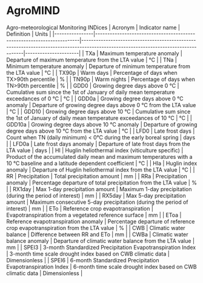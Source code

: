 # AgroMIND
Agro-meteorological Monitoring INDices
|     Acronym    |     Indicator   name                                                  |     Definition                                                                                                                     |     Units            |
|----------------|-----------------------------------------------------------------------|------------------------------------------------------------------------------------------------------------------------------------|----------------------|
|     TXa        |     Maximum temperature anomaly                                       |     Departure of maximum temperature from the LTA value                                                                            |     °C               |
|     TNa        |     Minimum temperature anomaly                                       |     Departure of minimum temperature from the LTA value                                                                            |     °C               |
|     TX90p      |     Warm days                                                         |     Percentage of days when TX>90th percentile                                                                                     |     %                |
|     TN90p      |     Warm nights                                                       |     Percentage of days when TN>90th percentile                                                                                     |     %                |
|     GDD0       |     Growing degree days above 0 °C                                    |     Cumulative sum since the 1st of January of daily   mean temperature exceedances of 0 °C                                        |     °C               |
|     GDD0a      |     Growing degree days above 0 °C anomaly                            |     Departure of growing degree days above 0 °C from the   LTA value                                                               |     °C               |
|     GDD10      |     Growing degree days above 10 °C                                   |     Cumulative sum since the 1st of January of daily   mean temperature exceedances of 10 °C                                       |     °C               |
|     GDD10a     |     Growing degree days above 10 °C anomaly                           |     Departure of growing degree days above 10 °C from the   LTA value                                                              |     °C               |
|     LFD0       |     Late frost days                                                   |     Count when TN (daily minimum) < 0°C during the   early boreal spring                                                           |     days             |
|     LFD0a      |     Late frost days anomaly                                           |     Departure of late frost days from the LTA value                                                                                |     days             |
|     HI         |     Huglin heliothermal index (viticulture specific)                  |     Product of the accumulated daily mean and maximum   temperatures with a 10 °C baseline and a latitude dependent coefficient    |     °C               |
|     HIa        |     Huglin index anomaly                                              |     Departure of Huglin heliothermal index from the LTA   value                                                                    |     °C               |
|     RR         |     Precipitation                                                     |     Total precipitation amount                                                                                                     |     mm               |
|     RRa        |     Precipitation anomaly                                             |     Percentage departure of total precipitation from the   LTA value                                                               |     %                |
|     RX1day     |     Max 1-day precipitation amount                                    |     Maximum 1-day precipitation (during the period of   interest)                                                                  |     mm               |
|     RX5day     |     Max 5-day precipitation amount                                    |     Maximum consecutive 5-day precipitation (during the   period of interest)                                                      |     mm               |
|     ETo        |     Reference crop evapotranspiration                                 |     Evapotranspiration from a vegetated reference   surface                                                                        |     mm               |
|     EToa       |     Reference evapotranspiration anomaly                              |     Percentage departure of reference crop evapotranspiration   from the LTA value                                                 |     %                |
|     CWB        |     Climatic water balance                                            |     Difference between RR and ETo                                                                                                  |     mm               |
|     CWBa       |     Climatic water balance anomaly                                    |     Departure of climatic water balance from the LTA   value                                                                       |     mm               |
|     SPEI3      |     3-month Standardized Precipitation   Evapotranspiration Index     |     3-month time scale drought index based on CWB climatic   data                                                                  |     Dimensionless    |
|     SPEI6      |     6-month Standardized Precipitation   Evapotranspiration Index     |     6-month time scale drought index based on CWB climatic   data                                                                  |     Dimensionless    |
